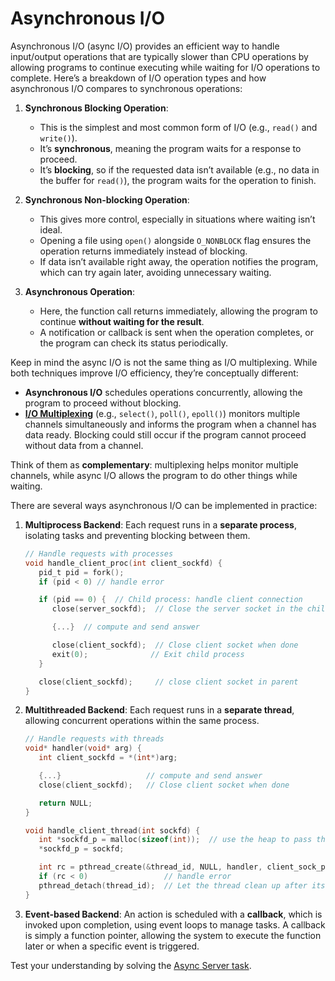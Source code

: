 # Asynchronous I/O

Asynchronous I/O (async I/O) provides an efficient way to handle input/output operations that are typically slower than CPU operations by allowing programs to continue executing while waiting for I/O operations to complete.
Here’s a breakdown of I/O operation types and how asynchronous I/O compares to synchronous operations:

1. **Synchronous Blocking Operation**:
   - This is the simplest and most common form of I/O (e.g., `read()` and `write()`).
   - It’s **synchronous**, meaning the program waits for a response to proceed.
   - It’s **blocking**, so if the requested data isn’t available (e.g., no data in the buffer for `read()`), the program waits for the operation to finish.

1. **Synchronous Non-blocking Operation**:
   - This gives more control, especially in situations where waiting isn’t ideal.
   - Opening a file using `open()` alongside `O_NONBLOCK` flag ensures the operation returns immediately instead of blocking.
   - If data isn’t available right away, the operation notifies the program, which can try again later, avoiding unnecessary waiting.

1. **Asynchronous Operation**:
   - Here, the function call returns immediately, allowing the program to continue **without waiting for the result**.
   - A notification or callback is sent when the operation completes, or the program can check its status periodically.

Keep in mind the async I/O is not the same thing as I/O multiplexing.
While both techniques improve I/O efficiency, they’re conceptually different:

- **Asynchronous I/O** schedules operations concurrently, allowing the program to proceed without blocking.
- [**I/O Multiplexing**](../reading/io-multiplexing.md) (e.g., `select()`, `poll()`, `epoll()`) monitors multiple channels simultaneously and informs the program when a channel has data ready.
  Blocking could still occur if the program cannot proceed without data from a channel.

Think of them as **complementary**: multiplexing helps monitor multiple channels, while async I/O allows the program to do other things while waiting.

There are several ways asynchronous I/O can be implemented in practice:

1. **Multiprocess Backend**: Each request runs in a **separate process**, isolating tasks and preventing blocking between them.

   ```c
   // Handle requests with processes
   void handle_client_proc(int client_sockfd) {
      pid_t pid = fork();
      if (pid < 0) // handle error

      if (pid == 0) {  // Child process: handle client connection
         close(server_sockfd);  // Close the server socket in the child

         {...}  // compute and send answer

         close(client_sockfd);  // Close client socket when done
         exit(0);              // Exit child process
      }

      close(client_sockfd);     // close client socket in parent
   }
   ```

1. **Multithreaded Backend**: Each request runs in a **separate thread**, allowing concurrent operations within the same process.

   ```c
   // Handle requests with threads
   void* handler(void* arg) {
      int client_sockfd = *(int*)arg;

      {...}                   // compute and send answer
      close(client_sockfd);   // Close client socket when done

      return NULL;
   }

   void handle_client_thread(int sockfd) {
      int *sockfd_p = malloc(sizeof(int));  // use the heap to pass the address
      *sockfd_p = sockfd;

      int rc = pthread_create(&thread_id, NULL, handler, client_sock_ptr);
      if (rc < 0)                 // handle error
      pthread_detach(thread_id);  // Let the thread clean up after itself
   }
   ```

1. **Event-based Backend**: An action is scheduled with a **callback**, which is invoked upon completion, using event loops to manage tasks.
  A callback is simply a function pointer, allowing the system to execute the function later or when a specific event is triggered.

Test your understanding by solving the [Async Server task](../drills/tasks/async-server/README.md).
